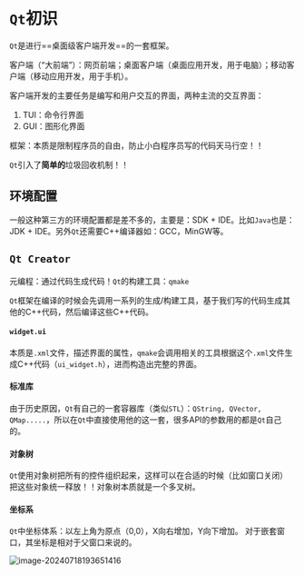 # `Qt`初识

`Qt`是进行==桌面级客户端开发==的一套框架。

客户端（“大前端”）：网页前端；桌面客户端（桌面应用开发，用于电脑）；移动客户端（移动应用开发，用于手机）。

客户端开发的主要任务是编写和用户交互的界面，两种主流的交互界面：

1. TUI：命令行界面
2. GUI：图形化界面

框架：本质是限制程序员的自由，防止小白程序员写的代码天马行空！！

`Qt`引入了**简单的**垃圾回收机制！！

## 环境配置

一般这种第三方的环境配置都是差不多的，主要是：SDK + IDE。比如`Java`也是：JDK + IDE。另外`Qt`还需要C++编译器如：GCC，MinGW等。

## `Qt Creator`

元编程：通过代码生成代码！`Qt`的构建工具：`qmake`

`Qt`框架在编译的时候会先调用一系列的生成/构建工具，基于我们写的代码生成其他的C++代码，然后编译这些C++代码。

#### `widget.ui`

本质是`.xml`文件，描述界面的属性，`qmake`会调用相关的工具根据这个`.xml`文件生成C++代码（`ui_widget.h`），进而构造出完整的界面。

#### 标准库

由于历史原因，`Qt`有自己的一套容器库（类似`STL`）：`QString, QVector, QMap.....`，所以在`Qt`中直接使用他的这一套，很多API的参数用的都是`Qt`自己的。

#### 对象树

`Qt`使用对象树把所有的控件组织起来，这样可以在合适的时候（比如窗口关闭）把这些对象统一释放！！对象树本质就是一个多叉树。

#### 坐标系

`Qt`中坐标体系：以左上角为原点（0,0），X向右增加，Y向下增加。  对于嵌套窗口，其坐标是相对于父窗口来说的。   

![image-20240718193651416](E:\Note\QT\Qt初识.assets\image-20240718193651416.png)









